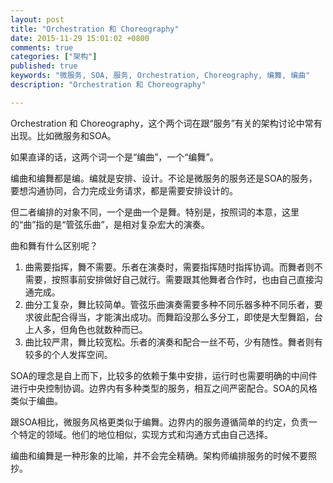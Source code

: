 ```yaml
---
layout: post
title: "Orchestration 和 Choreography"
date: 2015-11-29 15:01:02 +0800
comments: true
categories: ["架构"]
published: true
keywords: "微服务, SOA, 服务, Orchestration, Choreography, 编舞, 编曲"
description: "Orchestration 和 Choreography"

---
```



Orchestration 和 Choreography，这个两个词在跟“服务”有关的架构讨论中常有出现。比如微服务和SOA。

<!--more-->

如果直译的话，这两个词一个是“编曲”，一个“编舞”。

编曲和编舞都是编。编就是安排、设计。不论是微服务的服务还是SOA的服务，要想沟通协同，合力完成业务请求，都是需要安排设计的。

但二者编排的对象不同，一个是曲一个是舞。特别是，按照词的本意，这里的“曲”指的是“管弦乐曲”，是相对复杂宏大的演奏。

曲和舞有什么区别呢？

1. 曲需要指挥，舞不需要。乐者在演奏时，需要指挥随时指挥协调。而舞者则不需要，按照事前安排做好自己就行。需要跟其他舞者合作时，也由自己直接沟通完成。
2. 曲分工复杂，舞比较简单。管弦乐曲演奏需要多种不同乐器多种不同乐者，要求彼此配合得当，才能演出成功。而舞蹈没那么多分工，即使是大型舞蹈，台上人多，但角色也就数种而已。
3. 曲比较严肃，舞比较宽松。乐者的演奏和配合一丝不苟，少有随性。舞者则有较多的个人发挥空间。


SOA的理念是自上而下，比较多的依赖于集中安排，运行时也需要明确的中间件进行中央控制协调。边界内有多种类型的服务，相互之间严密配合。SOA的风格类似于编曲。

跟SOA相比，微服务风格更类似于编舞。边界内的服务遵循简单的约定，负责一个特定的领域。他们的地位相似，实现方式和沟通方式由自己选择。

编曲和编舞是一种形象的比喻，并不会完全精确。架构师编排服务的时候不要照抄。


